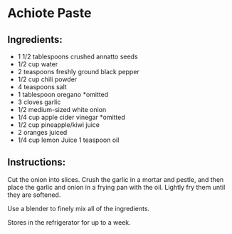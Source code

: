 # Achiote Paste #

## Ingredients: ##

- 1 1/2 tablespoons crushed annatto seeds
- 1/2 cup water
- 2 teaspoons freshly ground black pepper
- 1/2 cup chili powder
- 4 teaspoons salt
- 1 tablespoon oregano *omitted
- 3 cloves garlic
- 1/2 medium-sized white onion
- 1/4 cup apple cider vinegar *omitted
- 1/2 cup pineapple/kiwi juice
- 2 oranges juiced
- 1/4 cup lemon Juice 1 teaspoon oil


## Instructions: ##

Cut the onion into slices. Crush the garlic in a mortar and pestle, and then place the garlic and onion in a frying pan with the oil. Lightly fry them until they are softened.

Use a blender to finely mix all of the ingredients.

Stores in the refrigerator for up to a week.